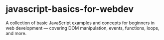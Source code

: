 # javascript-basics-for-webdev
A collection of basic JavaScript examples and concepts for beginners in web development — covering DOM manipulation, events, functions, loops, and more.
